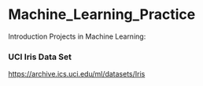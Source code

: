# Machine_Learning_Practice
Introduction Projects in Machine Learning:

### UCI Iris Data Set

https://archive.ics.uci.edu/ml/datasets/Iris


